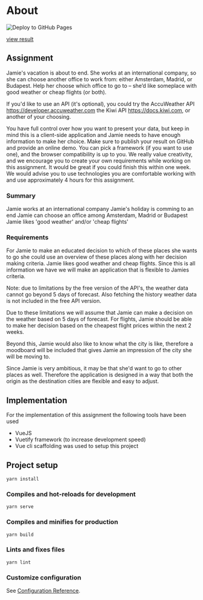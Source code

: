 # About
![Deploy to GitHub Pages](https://github.com/Kishanjay/adyen-relocator/workflows/Deploy%20to%20GitHub%20Pages/badge.svg)

[view result](https://kishanjay.github.io/adyen-relocator/)


## Assignment
Jamie's vacation is about to end. She works at an international company, so she can choose another office to work from: either Amsterdam, Madrid, or Budapest. Help her choose which office to go to – she’d like someplace with good weather or cheap flights (or both).

If you'd like to use an API (it's optional), you could try the AccuWeather API https://developer.accuweather.com 
the Kiwi API https://docs.kiwi.com, or another of your choosing.

You have full control over how you want to present your data, but keep in mind this is a client-side application and Jamie needs to have enough information to make her choice. Make sure to publish your result on GitHub and provide an online demo. You can pick a framework (if you want to use one), and the browser compatibility is up to you. We really value creativity, and we encourage you to create your own requirements while working on this assignment. It would be great if you could finish this within one week. We would advise you to use technologies you are comfortable working with and use approximately 4 hours for this assignment.

### Summary
Jamie works at an international company
Jamie's holiday is comming to an end
Jamie can choose an office among Amsterdam, Madrid or Budapest
Jamie likes 'good weather' and/or 'cheap flights'

### Requirements
For Jamie to make an educated decision to which of these places she wants to go she could use an overview of these places
along with her decision making criteria. Jamie likes good weather and cheap flights. Since this is all information we have
we will make an application that is flexible to Jamies criteria.

Note: due to limitations by the free version of the API's, the weather data cannot go beyond 5 days of forecast.
Also fetching the history weather data is not included in the free API version.

Due to these limitations we will assume that Jamie can make a decision on the weather based on 5 days of forecast.
For flights, Jamie should be able to make her decision based on the cheapest flight prices within the next 2 weeks.

Beyond this, Jamie would also like to know what the city is like, therefore a moodboard will be included that gives
Jamie an impression of the city she will be moving to.

Since Jamie is very ambitious, it may be that she'd want to go to other places as well. Therefore the application
is designed in a way that both the origin as the destination cities are flexible and easy to adjust.

## Implementation
For the implementation of this assignment the following tools have been used
- VueJS
- Vuetify framework (to increase development speed)
- Vue cli scaffolding was used to setup this project

## Project setup
```
yarn install
```

### Compiles and hot-reloads for development
```
yarn serve
```

### Compiles and minifies for production
```
yarn build
```

### Lints and fixes files
```
yarn lint
```

### Customize configuration
See [Configuration Reference](https://cli.vuejs.org/config/).
